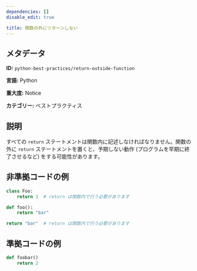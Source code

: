 ```yaml
---
dependencies: []
disable_edit: true

title: 関数の外にリターンしない
---
```

## メタデータ
**ID:** `python-best-practices/return-outside-function`

**言語:** Python

**重大度:** Notice

**カテゴリー:** ベストプラクティス

## 説明
すべての `return` ステートメントは関数内に記述しなければなりません。関数の外に `return` ステートメントを置くと、予期しない動作 (プログラムを早期に終了させるなど) をする可能性があります。

## 非準拠コードの例
```python
class Foo:
    return 1  # return は関数内で行う必要があります
```

```python
def foo():
    return "bar"

return "bar"  # return は関数内で行う必要があります
```

## 準拠コードの例
```python
def foobar()
    return 2
```
